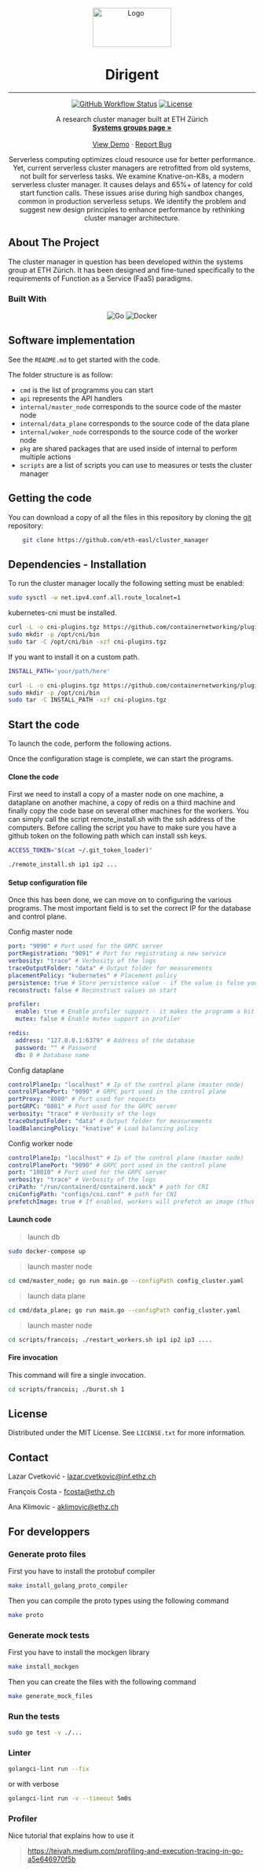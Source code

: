 <!-- PROJECT LOGO -->
<br />
<div align="center">
  <a href="https://github.com/othneildrew/Best-README-Template">
    <img src="https://systems.ethz.ch/_jcr_content/orgbox/image.imageformat.logo.1825449303.svg" alt="Logo" width="160" height="80">
  </a>

<h1 align="center">Dirigent</h1>

---

[![GitHub Workflow Status](https://github.com/eth-easl/modyn/actions/workflows/workflow.yaml/badge.svg)](https://github.com/eth-easl/modyn/actions/workflows/workflow.yaml)
[![License](https://img.shields.io/github/license/eth-easl/modyn)](https://img.shields.io/github/license/eth-easl/modyn)

  <p align="center">
    A research cluster manager built at ETH Zürich
    <br />
    <a href="https://systems.ethz.ch/"><strong>Systems groups page »</strong></a>
    <br />
    <br />
    <a href="">View Demo</a>
    ·
    <a href="">Report Bug</a>
  </p>

  <p>Serverless computing optimizes cloud resource use for better performance. Yet, current serverless cluster managers are retrofitted from old systems, not built for serverless tasks. We examine Knative-on-K8s, a modern serverless cluster manager. It causes delays and 65%+ of latency for cold start function calls. These issues arise during high sandbox changes, common in production serverless setups. We identify the problem and suggest new design principles to enhance performance by rethinking cluster manager architecture.</p>
</div>


<!-- ABOUT THE PROJECT -->
## About The Project

The cluster manager in question has been developed within the systems group at ETH Zürich. It has been designed and fine-tuned specifically to the requirements of Function as a Service (FaaS) paradigms.

### Built With

<div align="center">

![Go](https://img.shields.io/badge/go-%2300ADD8.svg?style=for-the-badge&logo=go&logoColor=white)
![Docker](https://img.shields.io/badge/docker-%230db7ed.svg?style=for-the-badge&logo=docker&logoColor=white)

</div>

## Software implementation

See the `README.md` to get started with the code. 

The folder structure is as follow:

* `cmd` is the list of programms you can start
* `api` represents the API handlers
* `internal/master_node` corresponds to the source code of the master node
* `internal/data_plane` corresponds to the source code of the data plane
* `internal/woker_node` corresponds to the source code of the worker node
* `pkg` are shared packages that are used inside of internal to perform multiple actions
* `scripts` are a list of scripts you can use to measures or tests the cluster manager

## Getting the code

You can download a copy of all the files in this repository by cloning the
[git](https://github.com/eth-easl/cluster_manager) repository:
```bash
    git clone https://github.com/eth-easl/cluster_manager
```

## Dependencies - Installation

To run the cluster manager locally the following setting must be enabled:
```bash
sudo sysctl -w net.ipv4.conf.all.route_localnet=1
```

kubernetes-cni must be installed.

```bash
curl -L -o cni-plugins.tgz https://github.com/containernetworking/plugins/releases/download/v0.8.1/cni-plugins-linux-amd64-v0.8.1.tgz
sudo mkdir -p /opt/cni/bin
sudo tar -C /opt/cni/bin -xzf cni-plugins.tgz
```

If you want to install it on a custom path.

```bash
INSTALL_PATH='your/path/here'

curl -L -o cni-plugins.tgz https://github.com/containernetworking/plugins/releases/download/v0.8.1/cni-plugins-linux-amd64-v0.8.1.tgz
sudo mkdir -p /opt/cni/bin
sudo tar -C INSTALL_PATH -xzf cni-plugins.tgz
```

## Start the code

To launch the code, perform the following actions. 


Once the configuration stage is complete, we can start the programs.

#### Clone the code

First we need to install a copy of a master node on one machine, a dataplane on another machine, a copy of redis on a third machine and finally copy the code base on several other machines for the workers. You can simply call the script remote_install.sh with the ssh address of the computers. Before calling the script you have to make sure you have a github token on the following path which can install ssh keys.

```bash
ACCESS_TOKEN="$(cat ~/.git_token_loader)"
```

```bash
./remote_install.sh ip1 ip2 ...
```

#### Setup configuration file

Once this has been done, we can move on to configuring the various programs. The most important field is to set the correct IP for the database and control plane.

Config master node 

```yaml
port: "9090" # Port used for the GRPC server
portRegistration: "9091" # Port for registrating a new service
verbosity: "trace" # Verbosity of the logs
traceOutputFolder: "data" # Output folder for measurements
placementPolicy: "kubernetes" # Placement policy
persistence: true # Store persistence value - if the value is false you can run the cluster without database
reconstruct: false # Reconstruct values on start

profiler:
  enable: true # Enable profiler support - it makes the programm a bit slower
  mutex: false # Enable mutex support in profiler

redis:
  address: "127.0.0.1:6379" # Address of the database 
  password: "" # Password
  db: 0 # Database name

```

Config dataplane

```yaml
controlPlaneIp: "localhost" # Ip of the control plane (master node)
controlPlanePort: "9090" # GRPC port used in the control plane
portProxy: "8080" # Port used for requests 
portGRPC: "8081" # Port used for the GRPC server
verbosity: "trace" # Verbosity of the logs
traceOutputFolder: "data" # Output folder for measurements
loadBalancingPolicy: "knative" # Load balancing policy
```

Config worker node

```yaml
controlPlaneIp: "localhost" # Ip of the control plane (master node)
controlPlanePort: "9090" # GRPC port used in the control plane
port: "10010" # Port used for the GRPC server
verbosity: "trace" # Verbosity of the logs
criPath: "/run/containerd/containerd.sock" # path for CRI
cniConfigPath: "configs/cni.conf" # path for CNI
prefetchImage: true # If enabled, workers will prefetch an image (thus image download will be removed from the measures)
```

#### Launch code

> launch db

```bash
sudo docker-compose up
```

> launch master node

```bash
cd cmd/master_node; go run main.go --configPath config_cluster.yaml
```

> launch data plane

```bash
cd cmd/data_plane; go run main.go --configPath config_cluster.yaml
```

> launch master node

```bash
cd scripts/francois; ./restart_workers.sh ip1 ip2 ip3 ....
```

#### Fire invocation

This command will fire a single invocation.

```bash
cd scripts/francois; ./burst.sh 1 
```

## License

Distributed under the MIT License. See `LICENSE.txt` for more information.

## Contact

Lazar Cvetković - lazar.cvetkovic@inf.ethz.ch

François Costa - fcosta@ethz.ch

Ana Klimovic - aklimovic@ethz.ch

## For developpers


### Generate proto files

First you have to install the protobuf compiler

```bash
make install_golang_proto_compiler
```

Then you can compile the proto types using the following command

```bash
make proto
```

### Generate mock tests

First you have to install the mockgen library

```bash
make install_mockgen
```

Then you can create the files with the following command

```bash
make generate_mock_files
```

### Run the tests

```bash
sudo go test -v ./...
```

### Linter

```bash
golangci-lint run --fix
```

or with verbose

``` bash
golangci-lint run -v --timeout 5m0s
```

### Profiler

Nice tutorial that explains how to use it

> https://teivah.medium.com/profiling-and-execution-tracing-in-go-a5e646970f5b
